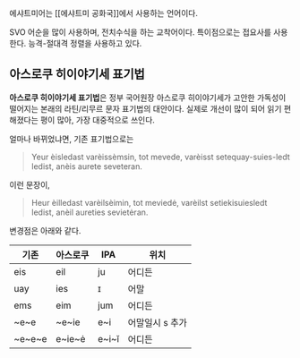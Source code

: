 에샤트미어는 [[에샤트미 공화국]]에서 사용하는 언어이다.

SVO 어순을 많이 사용하며, 전치수식을 하는 교착어이다. 특이점으로는 접요사를 사용한다.
능격-절대격 정렬을 사용하고 있다.

## 아스로쿠 히이야기세 표기법

**아스로쿠 히이야기세 표기법**은 정부 국어원장 아스로쿠 히이야기세가 고안한 가독성이 떨어지는 본래의 라틴/리무르 문자 표기법의 대안이다. 
실제로 개선이 많이 되어 읽기 편해졌다는 평이 많아, 가장 대중적으로 쓰인다.

얼마나 바뀌었냐면,
기존 표기법으로는
>Yeur èisledast varèissèmsin, tot mevede, varèisst setequay-suies-ledt ledist, anèis aurete seveteran.

이런 문장이,

>Heur èilledast varèilsèimin, tot meviedė, varèilst setiekisuiesledt ledist, anèil aureties sevietėran.

변경점은 아래와 같다.

| 기존     | 아스로쿠   | IPA    | 위치        |
| ------ | ------ | ------ | --------- |
| eis    | eil    | ju     | 어디든       |
| uay    | ies    | ɪ      | 어말        |
| ems    | eim    | jum    | 어디든       |
| ~e~e   | ~e~ie  | e~i    | 어말일시 s 추가 |
| ~e~e~e | e~ie~ė | e~i~ĭ | 어디든       |
